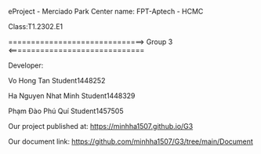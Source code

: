 

eProject - Merciado Park
Center name: FPT-Aptech - HCMC

Class:T1.2302.E1

==============================> Group 3 <==============================

Developer:

Vo Hong Tan Student1448252

Ha Nguyen Nhat Minh Student1448329

Phạm Đào Phú Quí Student1457505

Our project published at: https://minhha1507.github.io/G3

Our document link: https://github.com/minhha1507/G3/tree/main/Document